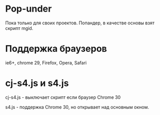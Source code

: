 Pop-under
=========
Пока только для своих проектов.
Попандер, в качестве основы взят скрипт mgid.

Поддержка браузеров
=========
ie6+, chrome 29, Firefox, Opera, Safari

cj-s4.js и s4.js
=========
cj-s4.js - выключает скрипт если браузер Chrome 30

s4.js - поддержка Chrome 30, но открывает над основным окном.
